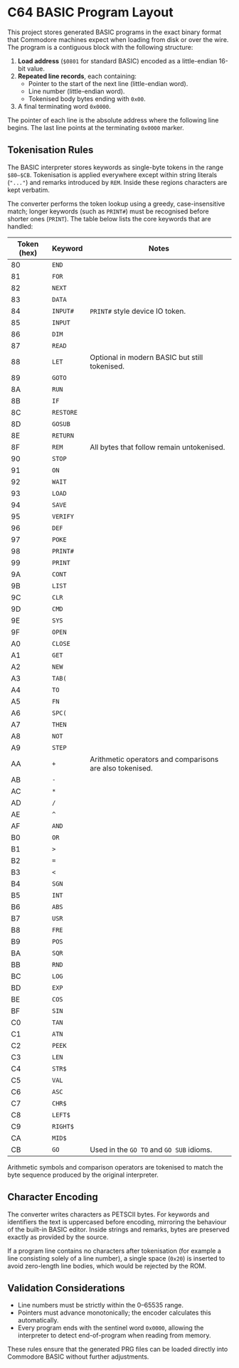 # C64 BASIC Program Layout

This project stores generated BASIC programs in the exact binary format that Commodore machines expect when loading from disk or over the wire. The program is a contiguous block with the following structure:

1. **Load address** (`$0801` for standard BASIC) encoded as a little-endian 16-bit value.
2. **Repeated line records**, each containing:
   - Pointer to the start of the next line (little-endian word).
   - Line number (little-endian word).
   - Tokenised body bytes ending with `0x00`.
3. A final terminating word `0x0000`.

The pointer of each line is the absolute address where the following line begins. The last line points at the terminating `0x0000` marker.

## Tokenisation Rules

The BASIC interpreter stores keywords as single-byte tokens in the range `$80–$CB`. Tokenisation is applied everywhere except within string literals (`"..."`) and remarks introduced by `REM`. Inside these regions characters are kept verbatim.

The converter performs the token lookup using a greedy, case-insensitive match; longer keywords (such as `PRINT#`) must be recognised before shorter ones (`PRINT`). The table below lists the core keywords that are handled:

| Token (hex) | Keyword  | Notes |
| ----------- | -------- | ----- |
| 80 | `END` | |
| 81 | `FOR` | |
| 82 | `NEXT` | |
| 83 | `DATA` | |
| 84 | `INPUT#` | `PRINT#` style device IO token. |
| 85 | `INPUT` | |
| 86 | `DIM` | |
| 87 | `READ` | |
| 88 | `LET` | Optional in modern BASIC but still tokenised. |
| 89 | `GOTO` | |
| 8A | `RUN` | |
| 8B | `IF` | |
| 8C | `RESTORE` | |
| 8D | `GOSUB` | |
| 8E | `RETURN` | |
| 8F | `REM` | All bytes that follow remain untokenised. |
| 90 | `STOP` | |
| 91 | `ON` | |
| 92 | `WAIT` | |
| 93 | `LOAD` | |
| 94 | `SAVE` | |
| 95 | `VERIFY` | |
| 96 | `DEF` | |
| 97 | `POKE` | |
| 98 | `PRINT#` | |
| 99 | `PRINT` | |
| 9A | `CONT` | |
| 9B | `LIST` | |
| 9C | `CLR` | |
| 9D | `CMD` | |
| 9E | `SYS` | |
| 9F | `OPEN` | |
| A0 | `CLOSE` | |
| A1 | `GET` | |
| A2 | `NEW` | |
| A3 | `TAB(` | |
| A4 | `TO` | |
| A5 | `FN` | |
| A6 | `SPC(` | |
| A7 | `THEN` | |
| A8 | `NOT` | |
| A9 | `STEP` | |
| AA | `+` | Arithmetic operators and comparisons are also tokenised. |
| AB | `-` | |
| AC | `*` | |
| AD | `/` | |
| AE | `^` | |
| AF | `AND` | |
| B0 | `OR` | |
| B1 | `>` | |
| B2 | `=` | |
| B3 | `<` | |
| B4 | `SGN` | |
| B5 | `INT` | |
| B6 | `ABS` | |
| B7 | `USR` | |
| B8 | `FRE` | |
| B9 | `POS` | |
| BA | `SQR` | |
| BB | `RND` | |
| BC | `LOG` | |
| BD | `EXP` | |
| BE | `COS` | |
| BF | `SIN` | |
| C0 | `TAN` | |
| C1 | `ATN` | |
| C2 | `PEEK` | |
| C3 | `LEN` | |
| C4 | `STR$` | |
| C5 | `VAL` | |
| C6 | `ASC` | |
| C7 | `CHR$` | |
| C8 | `LEFT$` | |
| C9 | `RIGHT$` | |
| CA | `MID$` | |
| CB | `GO` | Used in the `GO TO` and `GO SUB` idioms. |

Arithmetic symbols and comparison operators are tokenised to match the byte sequence produced by the original interpreter.

## Character Encoding

The converter writes characters as PETSCII bytes. For keywords and identifiers the text is uppercased before encoding, mirroring the behaviour of the built-in BASIC editor. Inside strings and remarks, bytes are preserved exactly as provided by the source.

If a program line contains no characters after tokenisation (for example a line consisting solely of a line number), a single space (`0x20`) is inserted to avoid zero-length line bodies, which would be rejected by the ROM.

## Validation Considerations

- Line numbers must be strictly within the 0–65535 range.
- Pointers must advance monotonically; the encoder calculates this automatically.
- Every program ends with the sentinel word `0x0000`, allowing the interpreter to detect end-of-program when reading from memory.

These rules ensure that the generated PRG files can be loaded directly into Commodore BASIC without further adjustments.
